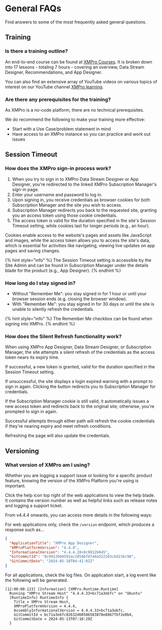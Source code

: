 # General FAQs

Find answers to some of the most frequently asked general questions.

## Training

### Is there a training outline?

An end-to-end course can be found at [XMPro Courses](https://courses.xmpro.com/course-library/). It is broken down into 17 lessons - totaling 7 hours - covering an overview, Data Stream Designer, Recommendations, and App Designer.&#x20;

You can also find an extensive array of YouTube videos on various topics of interest on our YouTube channel [XMPro learning](https://www.youtube.com/channel/UCSnVNXaDqVizaoZHPjKhwRA).

### Are there any prerequisites for the training?

As XMPro is a no-code platform, there are no technical prerequisites.&#x20;

We do recommend the following to make your training more effective:

* Start with a Use Case/problem statement in mind
* Have access to an XMPro instance so you can practice and work out issues

## Session Timeout

### How does the XMPro sign-in process work?

1. When you try to sign in to XMPro Data Stream Designer or App Designer, you're redirected to the linked XMPro Subscription Manager's sign-in page.
2. Enter your username and password to log in.
3. Upon signing in, you receive credentials as browser cookies for both Subscription Manager and the site you wish to access.
4. Subscription Manager redirects you back to the requested site, granting you an access token using those cookie credentials.
5. The access token is valid for the duration specified in the site's Session Timeout setting, while cookies last for longer periods (e.g., an hour).

Cookies enable access to the website's pages and assets like JavaScript and images, while the access token allows you to access the site's data, which is essential for activities like navigating, viewing live updates on app pages and saving changes.

{% hint style="info" %}
The Session Timeout setting is accessible by the Site Admin and can be found in Subscription Manager under the details blade for the product (e.g., App Designer).
{% endhint %}

### How long do I stay signed in?

* Without "Remember Me": you stay signed in for 1 hour or until your browser session ends (e.g. closing the browser window).
* With "Remember Me": you stay signed in for 30 days or until the site is unable to silently refresh the credentials.

{% hint style="info" %}
The Remember Me checkbox can be found when signing into XMPro.
{% endhint %}

### How does the Silent Refresh functionality work?

When using XMPro App Designer, Data Stream Designer, or Subscription Manager, the site attempts a silent refresh of the credentials as the access token nears its expiry time.

If successful, a new token is granted, valid for the duration specified in the Session Timeout setting.

If unsuccessful, the site displays a login expired warning with a prompt to sign in again. Clicking the button redirects you to Subscription Manager for credentials.

If the Subscription Manager cookie is still valid, it automatically issues a new access token and redirects back to the original site; otherwise, you're prompted to sign in again.

Successful attempts through either path will refresh the cookie credentials if they're nearing expiry and meet refresh conditions.

Refreshing the page will also update the credentials.

## Versioning

### What version of XMPro am I using?

Whether you are logging a support issue or looking for a specific product feature, knowing the version of the XMPro Platform you're using is important.&#x20;

Click the help icon top right of the web applications to view the help blade. It contains the version number as well as helpful links such as release notes and logging a support ticket.

From v4.4.4 onwards, you can access more details in the following ways:

For web applications only, check the `/version` endpoint, which produces a response such as...

```json
{
  "ApplicationTitle": "XMPro App Designer",
  "XMProPlatformVersion": "4.4.4",
  "InformationalVersion": "4.4.4.28+8c9912b045",
  "GitCommitId": "8c9912b04592ac2d54bf4fa9a522203cbd21bc98",
  "GitCommitDate": "2024-05-10T04:41:02Z"
}
```

For all applications, check the log files. On application start, a log event like the following will be generated.

```log
[12:00:00.123] [Information] [XMPro.Runtime.Runtime] 
  Running "XMPro Stream Host" "4.4.4.33+bc71a3ebfc" on "Ubuntu"
  [RuntimeInfo] RuntimeInfo {
    Title = XMPro Stream Host,
    XMProPlatformVersion = 4.4.4,
    AssemblyInformationalVersion = 4.4.4.33+bc71a3ebfc,
    GitCommitId = bc71a3ebfc82632d60586503878e8867fbf2e0b4,
    GitCommitDate = 2024-05-13T07:10:29Z 
  }
```
